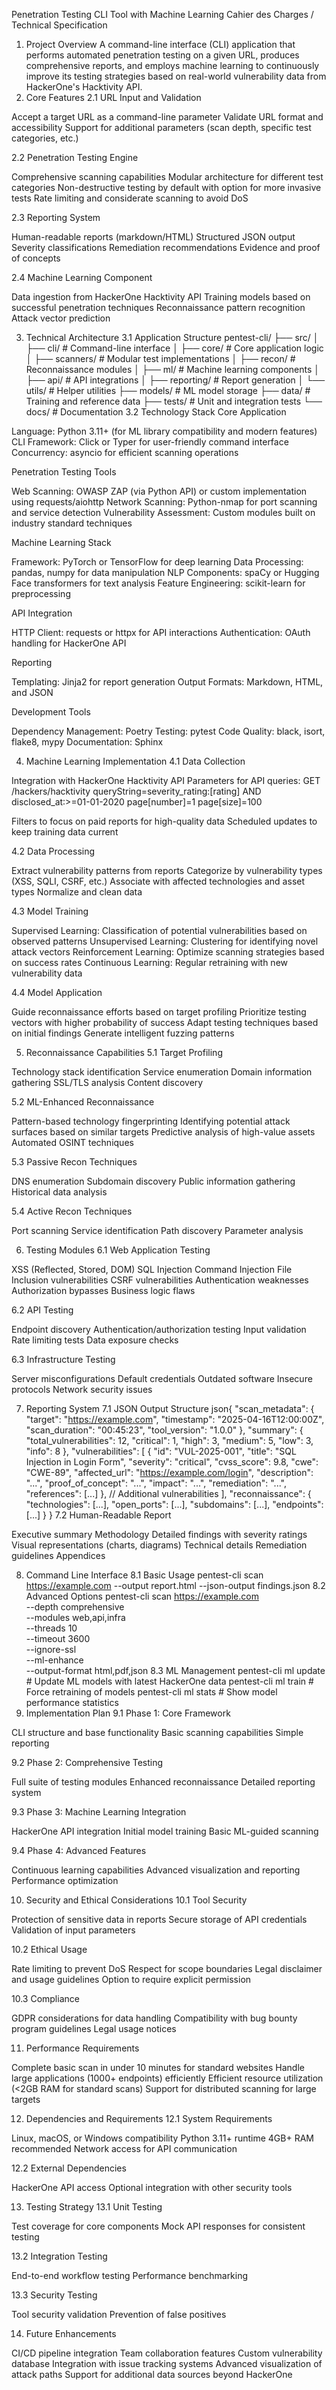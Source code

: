 Penetration Testing CLI Tool with Machine Learning
Cahier des Charges / Technical Specification
1. Project Overview
A command-line interface (CLI) application that performs automated penetration testing on a given URL, produces comprehensive reports, and employs machine learning to continuously improve its testing strategies based on real-world vulnerability data from HackerOne's Hacktivity API.
2. Core Features
2.1 URL Input and Validation

Accept a target URL as a command-line parameter
Validate URL format and accessibility
Support for additional parameters (scan depth, specific test categories, etc.)

2.2 Penetration Testing Engine

Comprehensive scanning capabilities
Modular architecture for different test categories
Non-destructive testing by default with option for more invasive tests
Rate limiting and considerate scanning to avoid DoS

2.3 Reporting System

Human-readable reports (markdown/HTML)
Structured JSON output
Severity classifications
Remediation recommendations
Evidence and proof of concepts

2.4 Machine Learning Component

Data ingestion from HackerOne Hacktivity API
Training models based on successful penetration techniques
Reconnaissance pattern recognition
Attack vector prediction

3. Technical Architecture
3.1 Application Structure
pentest-cli/
├── src/
│   ├── cli/              # Command-line interface
│   ├── core/             # Core application logic
│   ├── scanners/         # Modular test implementations
│   ├── recon/            # Reconnaissance modules
│   ├── ml/               # Machine learning components
│   ├── api/              # API integrations
│   ├── reporting/        # Report generation
│   └── utils/            # Helper utilities
├── models/               # ML model storage
├── data/                 # Training and reference data
├── tests/                # Unit and integration tests
└── docs/                 # Documentation
3.2 Technology Stack
Core Application

Language: Python 3.11+ (for ML library compatibility and modern features)
CLI Framework: Click or Typer for user-friendly command interface
Concurrency: asyncio for efficient scanning operations

Penetration Testing Tools

Web Scanning: OWASP ZAP (via Python API) or custom implementation using requests/aiohttp
Network Scanning: Python-nmap for port scanning and service detection
Vulnerability Assessment: Custom modules built on industry standard techniques

Machine Learning Stack

Framework: PyTorch or TensorFlow for deep learning
Data Processing: pandas, numpy for data manipulation
NLP Components: spaCy or Hugging Face transformers for text analysis
Feature Engineering: scikit-learn for preprocessing

API Integration

HTTP Client: requests or httpx for API interactions
Authentication: OAuth handling for HackerOne API

Reporting

Templating: Jinja2 for report generation
Output Formats: Markdown, HTML, and JSON

Development Tools

Dependency Management: Poetry
Testing: pytest
Code Quality: black, isort, flake8, mypy
Documentation: Sphinx

4. Machine Learning Implementation
4.1 Data Collection

Integration with HackerOne Hacktivity API
Parameters for API queries:
GET /hackers/hacktivity
queryString=severity_rating:[rating] AND disclosed_at:>=01-01-2020
page[number]=1
page[size]=100

Filters to focus on paid reports for high-quality data
Scheduled updates to keep training data current

4.2 Data Processing

Extract vulnerability patterns from reports
Categorize by vulnerability types (XSS, SQLI, CSRF, etc.)
Associate with affected technologies and asset types
Normalize and clean data

4.3 Model Training

Supervised Learning: Classification of potential vulnerabilities based on observed patterns
Unsupervised Learning: Clustering for identifying novel attack vectors
Reinforcement Learning: Optimize scanning strategies based on success rates
Continuous Learning: Regular retraining with new vulnerability data

4.4 Model Application

Guide reconnaissance efforts based on target profiling
Prioritize testing vectors with higher probability of success
Adapt testing techniques based on initial findings
Generate intelligent fuzzing patterns

5. Reconnaissance Capabilities
5.1 Target Profiling

Technology stack identification
Service enumeration
Domain information gathering
SSL/TLS analysis
Content discovery

5.2 ML-Enhanced Reconnaissance

Pattern-based technology fingerprinting
Identifying potential attack surfaces based on similar targets
Predictive analysis of high-value assets
Automated OSINT techniques

5.3 Passive Recon Techniques

DNS enumeration
Subdomain discovery
Public information gathering
Historical data analysis

5.4 Active Recon Techniques

Port scanning
Service identification
Path discovery
Parameter analysis

6. Testing Modules
6.1 Web Application Testing

XSS (Reflected, Stored, DOM)
SQL Injection
Command Injection
File Inclusion vulnerabilities
CSRF vulnerabilities
Authentication weaknesses
Authorization bypasses
Business logic flaws

6.2 API Testing

Endpoint discovery
Authentication/authorization testing
Input validation
Rate limiting tests
Data exposure checks

6.3 Infrastructure Testing

Server misconfigurations
Default credentials
Outdated software
Insecure protocols
Network security issues

7. Reporting System
7.1 JSON Output Structure
json{
  "scan_metadata": {
    "target": "https://example.com",
    "timestamp": "2025-04-16T12:00:00Z",
    "scan_duration": "00:45:23",
    "tool_version": "1.0.0"
  },
  "summary": {
    "total_vulnerabilities": 12,
    "critical": 1,
    "high": 3,
    "medium": 5,
    "low": 3,
    "info": 8
  },
  "vulnerabilities": [
    {
      "id": "VUL-2025-001",
      "title": "SQL Injection in Login Form",
      "severity": "critical",
      "cvss_score": 9.8,
      "cwe": "CWE-89",
      "affected_url": "https://example.com/login",
      "description": "...",
      "proof_of_concept": "...",
      "impact": "...",
      "remediation": "...",
      "references": [...]
    },
    // Additional vulnerabilities
  ],
  "reconnaissance": {
    "technologies": [...],
    "open_ports": [...],
    "subdomains": [...],
    "endpoints": [...]
  }
}
7.2 Human-Readable Report

Executive summary
Methodology
Detailed findings with severity ratings
Visual representations (charts, diagrams)
Technical details
Remediation guidelines
Appendices

8. Command Line Interface
8.1 Basic Usage
pentest-cli scan https://example.com --output report.html --json-output findings.json
8.2 Advanced Options
pentest-cli scan https://example.com \
  --depth comprehensive \
  --modules web,api,infra \
  --threads 10 \
  --timeout 3600 \
  --ignore-ssl \
  --ml-enhance \
  --output-format html,pdf,json
8.3 ML Management
pentest-cli ml update                # Update ML models with latest HackerOne data
pentest-cli ml train                 # Force retraining of models
pentest-cli ml stats                 # Show model performance statistics
9. Implementation Plan
9.1 Phase 1: Core Framework

CLI structure and base functionality
Basic scanning capabilities
Simple reporting

9.2 Phase 2: Comprehensive Testing

Full suite of testing modules
Enhanced reconnaissance
Detailed reporting system

9.3 Phase 3: Machine Learning Integration

HackerOne API integration
Initial model training
Basic ML-guided scanning

9.4 Phase 4: Advanced Features

Continuous learning capabilities
Advanced visualization and reporting
Performance optimization

10. Security and Ethical Considerations
10.1 Tool Security

Protection of sensitive data in reports
Secure storage of API credentials
Validation of input parameters

10.2 Ethical Usage

Rate limiting to prevent DoS
Respect for scope boundaries
Legal disclaimer and usage guidelines
Option to require explicit permission

10.3 Compliance

GDPR considerations for data handling
Compatibility with bug bounty program guidelines
Legal usage notices

11. Performance Requirements

Complete basic scan in under 10 minutes for standard websites
Handle large applications (1000+ endpoints) efficiently
Efficient resource utilization (<2GB RAM for standard scans)
Support for distributed scanning for large targets

12. Dependencies and Requirements
12.1 System Requirements

Linux, macOS, or Windows compatibility
Python 3.11+ runtime
4GB+ RAM recommended
Network access for API communication

12.2 External Dependencies

HackerOne API access
Optional integration with other security tools

13. Testing Strategy
13.1 Unit Testing

Test coverage for core components
Mock API responses for consistent testing

13.2 Integration Testing

End-to-end workflow testing
Performance benchmarking

13.3 Security Testing

Tool security validation
Prevention of false positives

14. Future Enhancements

CI/CD pipeline integration
Team collaboration features
Custom vulnerability database
Integration with issue tracking systems
Advanced visualization of attack paths
Support for additional data sources beyond HackerOne